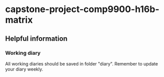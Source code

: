 # capstone-project-comp9900-h16b-matrix
## Helpful information
### Working diary
All working diaries should be saved in folder "diary". Remember to update your diary weekly.

